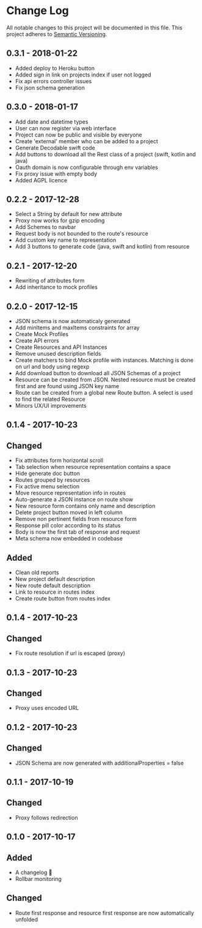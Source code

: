 # Change Log
All notable changes to this project will be documented in this file.
This project adheres to [Semantic Versioning](http://semver.org/).

## 0.3.1 - 2018-01-22

* Added deploy to Heroku button
* Added sign in link on projects index if user not logged
* Fix api errors controller issues
* Fix json schema generation

## 0.3.0 - 2018-01-17

* Add date and datetime types
* User can now register via web interface
* Project can now be public and visible by everyone
* Create 'external' member who can be added to a project
* Generate Decodable swift code
* Add buttons to download all the Rest class of a project (swift, kotlin and java)
* Oauth domain is now configurable through env variables
* Fix proxy issue with empty body
* Added AGPL licence

## 0.2.2 - 2017-12-28

* Select a String by default for new attribute
* Proxy now works for gzip encoding
* Add Schemes to navbar
* Request body is not bounded to the route's resource
* Add custom key name to representation
* Add 3 buttons to generate code (java, swift and kotlin) from resource

## 0.2.1 - 2017-12-20

* Rewriting of attributes form
* Add inheritance to mock profiles

## 0.2.0 - 2017-12-15

* JSON schema is now automaticaly generated
* Add minItems and maxItems constraints for array
* Create Mock Profiles
* Create API errors
* Create Resources and API Instances
* Remove unused description fields
* Create matchers to bind Mock profile with instances. Matching is done on url and body using regexp
* Add download button to download all JSON Schemas of a project
* Resource can be created from JSON. Nested resource must be created first and are found using JSON key name
* Route can be created from a global new Route button. A select is used to find the related Resource
* Minors UX/UI improvements


## 0.1.4 - 2017-10-23

## Changed

* Fix attributes form horizontal scroll
* Tab selection when resource representation contains a space
* Hide generate doc button
* Routes grouped by resources
* Fix active menu selection
* Move resource representation info in routes
* Auto-generate a JSON instance on route show
* New resource form contains only name and description
* Delete project button moved in left column
* Remove non pertinent fields from resource form
* Response pill color according to its status
* Body is now the first tab of response and request
* Meta schema now embedded in codebase

## Added
* Clean old reports
* New project default description
* New route default description
* Link to resource in routes index
* Create route button from routes index

## 0.1.4 - 2017-10-23

## Changed

* Fix route resolution if url is escaped (proxy)

## 0.1.3 - 2017-10-23

## Changed

* Proxy uses encoded URL

## 0.1.2 - 2017-10-23

## Changed

* JSON Schema are now generated with additionalProperties = false

## 0.1.1 - 2017-10-19

## Changed

* Proxy follows redirection

## 0.1.0 - 2017-10-17

## Added

* A changelog 🎉
* Rollbar monitoring

## Changed

* Route first response and resource first response are now automatically unfolded
